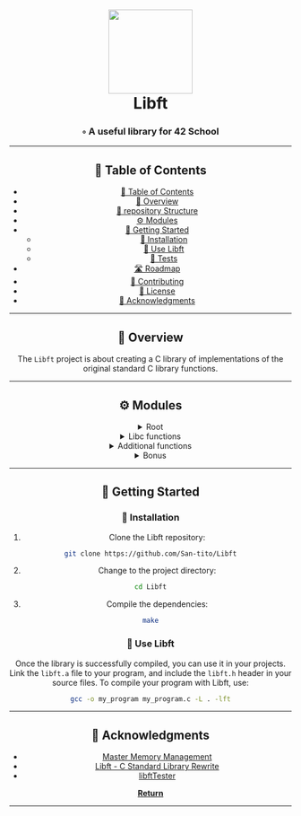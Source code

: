 <div align="center">
<h1 align="center">
<img src="https://raw.githubusercontent.com/byaliego/42-project-badges/main/badges/libftm.png" width="150" />
<br>Libft</h1>
<h3>◦ A useful library for 42 School</h3>

---

## 📖 Table of Contents
- [📖 Table of Contents](#-table-of-contents)
- [📍 Overview](#-overview)
- [📂 repository Structure](#-repository-structure)
- [⚙️ Modules](#modules)
- [🚀 Getting Started](#-getting-started)
    - [🔧 Installation](#-installation)
    - [🤖 Use Libft](#-use-Libft)
    - [🧪 Tests](#-tests)
- [🛣 Roadmap](#-roadmap)
- [🤝 Contributing](#-contributing)
- [📄 License](#-license)
- [👏 Acknowledgments](#-acknowledgments)

---

## 📍 Overview

The `Libft` project is about creating a C library of implementations of the original standard C library functions.


---


## ⚙️ Modules

<details closed><summary>Root</summary>

| File                                                                                           | Summary       |
| ---                                                                                            | ---           |
| [libft.h](https://github.com/San-tito/Libft/blob/main/libft.h)                                 | Header file with function prototypes |im
| [Makefile](https://github.com/San-tito/Libft/blob/main/Makefile)                               | Makefile for compiling the library |

</details>


<details closed><summary>Libc functions</summary>

| File                                                                                           | Summary       |
| ---                                                                                            | ---           |
| [ft_toupper.c](https://github.com/San-tito/Libft/blob/main/ft_toupper.c)                       | Convert character to uppercase |
| [ft_tolower.c](https://github.com/San-tito/Libft/blob/main/ft_tolower.c)                       | Convert character to uppercase |
| [ft_strrchr.c](https://github.com/San-tito/Libft/blob/main/ft_strrchr.c)                       | Locate character in string from the end |
| [ft_strnstr.c](https://github.com/San-tito/Libft/blob/main/ft_strnstr.c)                       | Locate substring in string |
| [ft_strncmp.c](https://github.com/San-tito/Libft/blob/main/ft_strncmp.c)                       | Compare two strings up to a specified number of characters |
| [ft_strlen.c](https://github.com/San-tito/Libft/blob/main/ft_strlen.c)                         | Calculate the length of a string |
| [ft_strlcpy.c](https://github.com/San-tito/Libft/blob/main/ft_strlcpy.c)                       | Copy a string to a specified size |
| [ft_strlcat.c](https://github.com/San-tito/Libft/blob/main/ft_strlcat.c)                       | Concatenate strings with a specified size |
| [ft_strdup.c](https://github.com/San-tito/Libft/blob/main/ft_strdup.c)                         | Duplicate a string with malloc |
| [ft_strchr.c](https://github.com/San-tito/Libft/blob/main/ft_strchr.c)                         | Locate character in string |
| [ft_memset.c](https://github.com/San-tito/Libft/blob/main/ft_memset.c)                         | Fill memory with a constant byte |
| [ft_memmove.c](https://github.com/San-tito/Libft/blob/main/ft_memmove.c)                       | Copy memory area |
| [ft_memcpy.c](https://github.com/San-tito/Libft/blob/main/ft_memcpy.c)                         | Copy memory area |
| [ft_memcmp.c](https://github.com/San-tito/Libft/blob/main/ft_memcmp.c)                         | Compare memory areas |
| [ft_memchr.c](https://github.com/San-tito/Libft/blob/main/ft_memchr.c)                         | Locate byte in byte string |
| [ft_isprint.c](https://github.com/San-tito/Libft/blob/main/ft_isprint.c)                       | Check if a character is printable |
| [ft_isdigit.c](https://github.com/San-tito/Libft/blob/main/ft_isdigit.c)                       | Check if a character is a digit |
| [ft_isascii.c](https://github.com/San-tito/Libft/blob/main/ft_isascii.c)                       | Check if a character is an ASCII character |
| [ft_isalpha.c](https://github.com/San-tito/Libft/blob/main/ft_isalpha.c)                       | Check if a character is an alphabet character |
| [ft_isalnum.c](https://github.com/San-tito/Libft/blob/main/ft_isalnum.c)                       | Check if a character is alphanumeric |
| [ft_calloc.c](https://github.com/San-tito/Libft/blob/main/ft_calloc.c)                         | Allocate and zero-initialize array |
| [ft_bzero.c](https://github.com/San-tito/Libft/blob/main/ft_bzero.c)                           | Set a byte string to zero |
| [ft_atoi.c](https://github.com/San-tito/Libft/blob/main/ft_atoi.c)                             | Convert a string to an integer |

</details>

<details closed><summary>Additional functions</summary>

| File                                                                                           | Summary       |
| ---                                                                                            | ---           |
| [ft_substr.c](https://github.com/San-tito/Libft/blob/main/ft_substr.c)                         | Extract substring from string |
| [ft_strjoin.c](https://github.com/San-tito/Libft/blob/main/ft_strjoin.c)                       | Concatenate two strings |
| [ft_strtrim.c](https://github.com/San-tito/Libft/blob/main/ft_strtrim.c)                       | Trim leading and trailing a character from a string|
| [ft_split.c](https://github.com/San-tito/Libft/blob/main/ft_split.c)                           | Split a string into an array of substrings |
| [ft_itoa.c](https://github.com/San-tito/Libft/blob/main/ft_itoa.c)                             | Convert an integer to a string |
| [ft_strmapi.c](https://github.com/San-tito/Libft/blob/main/ft_strmapi.c)                       | Apply a function to each character of a string |
| [ft_striteri.c](https://github.com/San-tito/Libft/blob/main/ft_striteri.c)                     | Apply a function to each character of a string with its index |
| [ft_putstr_fd.c](https://github.com/San-tito/Libft/blob/main/ft_putstr_fd.c)                   | Output a string to a file descriptor |
| [ft_putnbr_fd.c](https://github.com/San-tito/Libft/blob/main/ft_putnbr_fd.c)                   | Output an integer to a file descriptor |
| [ft_putendl_fd.c](https://github.com/San-tito/Libft/blob/main/ft_putendl_fd.c)                 | Output a string to a file descriptor, followed by a newline |
| [ft_putchar_fd.c](https://github.com/San-tito/Libft/blob/main/ft_putchar_fd.c)                 | Output a character to a file descriptor |

</details>

<details closed><summary>Bonus</summary>

| File                                                                                           | Summary       |
| ---                                                                                            | ---           |
| [ft_lstsize_bonus.c](https://github.com/San-tito/Libft/blob/main/ft_lstsize_bonus.c)           | Count the number of elements in a list |
| [ft_lstnew_bonus.c](https://github.com/San-tito/Libft/blob/main/ft_lstnew_bonus.c)             | Create a new list element |
| [ft_lstmap_bonus.c](https://github.com/San-tito/Libft/blob/main/ft_lstmap_bonus.c)             | Apply a function to each element of a list and create a new list |
| [ft_lstlast_bonus.c](https://github.com/San-tito/Libft/blob/main/ft_lstlast_bonus.c)           | Return the last element of a list |
| [ft_lstiter_bonus.c](https://github.com/San-tito/Libft/blob/main/ft_lstiter_bonus.c)           | Apply a function to each element of a list |
| [ft_lstdelone_bonus.c](https://github.com/San-tito/Libft/blob/main/ft_lstdelone_bonus.c)       | Delete a list element |
| [ft_lstclear_bonus.c](https://github.com/San-tito/Libft/blob/main/ft_lstclear_bonus.c)         | Delete and free a list |
| [ft_lstadd_front_bonus.c](https://github.com/San-tito/Libft/blob/main/ft_lstadd_front_bonus.c) | Add a new element at the beginning of the list |
| [ft_lstadd_back_bonus.c](https://github.com/San-tito/Libft/blob/main/ft_lstadd_back_bonus.c)   | Add a new element at the end of the list |

</details>

---

## 🚀 Getting Started

### 🔧 Installation

1. Clone the Libft repository:
```sh
git clone https://github.com/San-tito/Libft
```

2. Change to the project directory:
```sh
cd Libft
```

3. Compile the dependencies:
```sh
make
```

### 🤖 Use Libft
Once the library is successfully compiled, you can use it in your projects. Link the `libft.a` file to your program, and include the `libft.h` header in your source files.
To compile your program with Libft, use:
```sh
gcc -o my_program my_program.c -L . -lft
```

---

## 👏 Acknowledgments

- [Master Memory Management](https://medium.com/p/b86fedd39b96)
- [Libft - C Standard Library Rewrite](https://www.asidesigned.com/project-libft.html)
- [libftTester](https://github.com/Tripouille/libftTester)

[**Return**](#Top)

---
